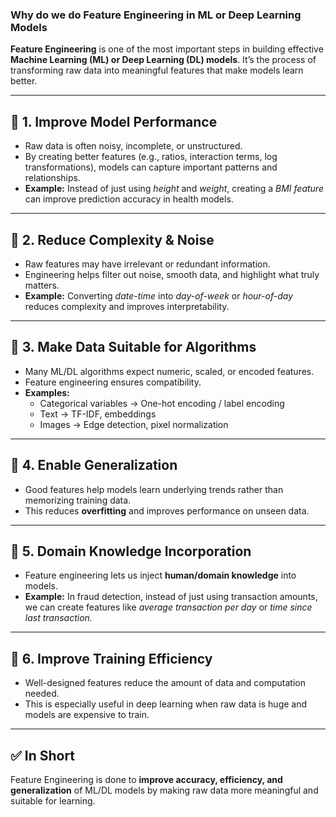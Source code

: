 ### Why do we do Feature Engineering in ML or Deep Learning Models

**Feature Engineering** is one of the most important steps in building effective **Machine Learning (ML) or Deep Learning (DL) models**. It’s the process of transforming raw data into meaningful features that make models learn better.  

---

## 🔑 1. Improve Model Performance
- Raw data is often noisy, incomplete, or unstructured.  
- By creating better features (e.g., ratios, interaction terms, log transformations), models can capture important patterns and relationships.  
- **Example:** Instead of just using *height* and *weight*, creating a *BMI feature* can improve prediction accuracy in health models.  

---

## 🔑 2. Reduce Complexity & Noise
- Raw features may have irrelevant or redundant information.  
- Engineering helps filter out noise, smooth data, and highlight what truly matters.  
- **Example:** Converting *date-time* into *day-of-week* or *hour-of-day* reduces complexity and improves interpretability.  

---

## 🔑 3. Make Data Suitable for Algorithms
- Many ML/DL algorithms expect numeric, scaled, or encoded features.  
- Feature engineering ensures compatibility.  
- **Examples:**  
  - Categorical variables → One-hot encoding / label encoding  
  - Text → TF-IDF, embeddings  
  - Images → Edge detection, pixel normalization  

---

## 🔑 4. Enable Generalization
- Good features help models learn underlying trends rather than memorizing training data.  
- This reduces **overfitting** and improves performance on unseen data.  

---

## 🔑 5. Domain Knowledge Incorporation
- Feature engineering lets us inject **human/domain knowledge** into models.  
- **Example:** In fraud detection, instead of just using transaction amounts, we can create features like *average transaction per day* or *time since last transaction.*  

---

## 🔑 6. Improve Training Efficiency
- Well-designed features reduce the amount of data and computation needed.  
- This is especially useful in deep learning when raw data is huge and models are expensive to train.  

---

## ✅ In Short
Feature Engineering is done to **improve accuracy, efficiency, and generalization** of ML/DL models by making raw data more meaningful and suitable for learning.  
